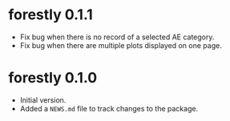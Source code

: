 # forestly 0.1.1

- Fix bug when there is no record of a selected AE category.
- Fix bug when there are multiple plots displayed on one page.

# forestly 0.1.0

- Initial version.
- Added a `NEWS.md` file to track changes to the package.
